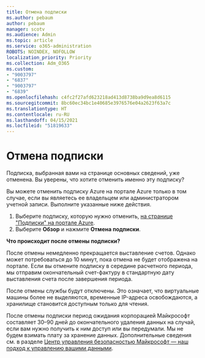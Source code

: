 ```yaml
---
title: Отмена подписки
ms.author: pebaum
author: pebaum
manager: scotv
ms.audience: Admin
ms.topic: article
ms.service: o365-administration
ROBOTS: NOINDEX, NOFOLLOW
localization_priority: Priority
ms.collection: Adm_O365
ms.custom:
- "9003797"
- "6837"
- "9003797"
- "6839"
ms.openlocfilehash: c4fc2f27afd623218ad413d8738ba9d9ea8d6115
ms.sourcegitcommit: 8bc60ec34bc1e40685e3976576e04a2623f63a7c
ms.translationtype: HT
ms.contentlocale: ru-RU
ms.lasthandoff: 04/15/2021
ms.locfileid: "51819633"
---
```

# <a name="cancel-subscription"></a>Отмена подписки

Подписка, выбранная вами на странице основных сведений, уже отменена. Вы уверены, что хотите отменить именно эту подписку?

Вы можете отменить подписку Azure на портале Azure только в том случае, если вы являетесь ее владельцем или администратором учетной записи. Выполните указанные ниже действия.

1. Выберите подписку, которую нужно отменить, [на странице "Подписки" на портале Azure](https://ms.portal.azure.com/#blade/Microsoft_Azure_Billing/SubscriptionsBlade).
2. Выберите **Обзор** и нажмите **Отмена подписки**.

**Что происходит после отмены подписки?**

После отмены немедленно прекращается выставление счетов. Однако может потребоваться до 10 минут, пока отмена не будет отображена на портале. Если вы отмените подписку в середине расчетного периода, мы отправим окончательный счет-фактуру в стандартную дату выставления счета после завершения периода.

После отмены службы будут отключены. Это означает, что виртуальные машины более не выделяются, временные IP-адреса освобождаются, а хранилище становится доступным только для чтения.

После отмены подписки период ожидания корпорацией Майкрософт составляет 30–90 дней до окончательного удаления данных на случай, если вам нужно получить к ним доступ или вы передумали. Мы не будем взимать плату за хранение данных. Дополнительные сведения см. в разделе [Центр управления безопасностью Майкрософт — наш подход к управлению вашими данными](https://www.microsoft.com/trust-center/privacy/data-management#leave).


